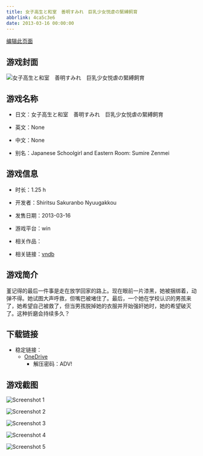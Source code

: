 ```yaml
---
title: 女子高生と和室　善明すみれ　巨乳少女悦虐の緊縛飼育
abbrlink: 4ca5c3e6
date: 2013-03-16 00:00:00
---
```

[编辑此页面](https://github.com/ACG-3/ADV3-source/blob/main/source/_posts/games/%E5%A5%B3%E5%AD%90%E9%AB%98%E7%94%9F%E3%81%A8%E5%92%8C%E5%AE%A4%E3%80%80%E5%96%84%E6%98%8E%E3%81%99%E3%81%BF%E3%82%8C%E3%80%80%E5%B7%A8%E4%B9%B3%E5%B0%91%E5%A5%B3%E6%82%A6%E8%99%90%E3%81%AE%E7%B7%8A%E7%B8%9B%E9%A3%BC%E8%82%B2.md)

## 游戏封面

![女子高生と和室　善明すみれ　巨乳少女悦虐の緊縛飼育](https://pan.timero.xyz/d/onedrive/img_lib_001/%E5%A5%B3%E5%AD%90%E9%AB%98%E7%94%9F%E3%81%A8%E5%92%8C%E5%AE%A4%E3%80%80%E5%96%84%E6%98%8E%E3%81%99%E3%81%BF%E3%82%8C%E3%80%80%E5%B7%A8%E4%B9%B3%E5%B0%91%E5%A5%B3%E6%82%A6%E8%99%90%E3%81%AE%E7%B7%8A%E7%B8%9B%E9%A3%BC%E8%82%B2_cover.avif)


## 游戏名称

- 日文：女子高生と和室　善明すみれ　巨乳少女悦虐の緊縛飼育
- 英文：None
- 中文：None

- 别名：Japanese Schoolgirl and Eastern Room: Sumire Zenmei


## 游戏信息

- 时长：1.25 h
- 开发者：Shiritsu Sakuranbo Nyuugakkou
- 发售日期：2013-03-16
- 游戏平台：win
- 相关作品：

- 相关链接：[vndb](https://vndb.org/v13798)


## 游戏简介

堇记得的最后一件事是走在放学回家的路上。现在眼前一片漆黑，她被捆绑着，动弹不得。她试图大声呼救，但嘴巴被堵住了。最后，一个她在学校认识的男孩来了，她希望自己被救了，但当男孩脱掉她的衣服并开始强奸她时，她的希望破灭了。这种折磨会持续多久？


## 下载链接

- 稳定链接：
    - [OneDrive](https://pan.timero.xyz/onedrive/adv_lib_001/%E5%A5%B3%E5%AD%90%E9%AB%98%E7%94%9F%E3%81%A8%E5%92%8C%E5%AE%A4%E3%80%80%E5%96%84%E6%98%8E%E3%81%99%E3%81%BF%E3%82%8C%E3%80%80%E5%B7%A8%E4%B9%B3%E5%B0%91%E5%A5%B3%E6%82%A6%E8%99%90%E3%81%AE%E7%B7%8A%E7%B8%9B%E9%A3%BC%E8%82%B2)
        - 解压密码：ADV!



## 游戏截图


![Screenshot 1](https://pan.timero.xyz/d/onedrive/img_lib_001/%E5%A5%B3%E5%AD%90%E9%AB%98%E7%94%9F%E3%81%A8%E5%92%8C%E5%AE%A4%E3%80%80%E5%96%84%E6%98%8E%E3%81%99%E3%81%BF%E3%82%8C%E3%80%80%E5%B7%A8%E4%B9%B3%E5%B0%91%E5%A5%B3%E6%82%A6%E8%99%90%E3%81%AE%E7%B7%8A%E7%B8%9B%E9%A3%BC%E8%82%B2_Screenshot_1.avif)

![Screenshot 2](https://pan.timero.xyz/d/onedrive/img_lib_001/%E5%A5%B3%E5%AD%90%E9%AB%98%E7%94%9F%E3%81%A8%E5%92%8C%E5%AE%A4%E3%80%80%E5%96%84%E6%98%8E%E3%81%99%E3%81%BF%E3%82%8C%E3%80%80%E5%B7%A8%E4%B9%B3%E5%B0%91%E5%A5%B3%E6%82%A6%E8%99%90%E3%81%AE%E7%B7%8A%E7%B8%9B%E9%A3%BC%E8%82%B2_Screenshot_2.avif)

![Screenshot 3](https://pan.timero.xyz/d/onedrive/img_lib_001/%E5%A5%B3%E5%AD%90%E9%AB%98%E7%94%9F%E3%81%A8%E5%92%8C%E5%AE%A4%E3%80%80%E5%96%84%E6%98%8E%E3%81%99%E3%81%BF%E3%82%8C%E3%80%80%E5%B7%A8%E4%B9%B3%E5%B0%91%E5%A5%B3%E6%82%A6%E8%99%90%E3%81%AE%E7%B7%8A%E7%B8%9B%E9%A3%BC%E8%82%B2_Screenshot_3.avif)

![Screenshot 4](https://pan.timero.xyz/d/onedrive/img_lib_001/%E5%A5%B3%E5%AD%90%E9%AB%98%E7%94%9F%E3%81%A8%E5%92%8C%E5%AE%A4%E3%80%80%E5%96%84%E6%98%8E%E3%81%99%E3%81%BF%E3%82%8C%E3%80%80%E5%B7%A8%E4%B9%B3%E5%B0%91%E5%A5%B3%E6%82%A6%E8%99%90%E3%81%AE%E7%B7%8A%E7%B8%9B%E9%A3%BC%E8%82%B2_Screenshot_4.avif)

![Screenshot 5](https://pan.timero.xyz/d/onedrive/img_lib_001/%E5%A5%B3%E5%AD%90%E9%AB%98%E7%94%9F%E3%81%A8%E5%92%8C%E5%AE%A4%E3%80%80%E5%96%84%E6%98%8E%E3%81%99%E3%81%BF%E3%82%8C%E3%80%80%E5%B7%A8%E4%B9%B3%E5%B0%91%E5%A5%B3%E6%82%A6%E8%99%90%E3%81%AE%E7%B7%8A%E7%B8%9B%E9%A3%BC%E8%82%B2_Screenshot_5.avif)


